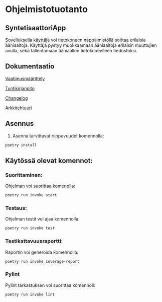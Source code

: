 # Ohjelmistotuotanto

## SyntetisaattoriApp

Sovelluksella käyttäjä voi tietokoneen näppäimistöllä soittaa erilaisia ääniaaltoja. Käyttäjä pystyy muokkaamaan ääniaaltoja erilaisin muuttujien avulla, sekä tallentamaan ääniaallon tietokoneelleen tiedostoksi. 

## Dokumentaatio 

[Vaatimusmäärittely](https://github.com/tykovas/ot-harjoitustyo/blob/master/synthesizerApp/documentation/vaatimusmaarittely.md)

[Tuntikirjanpito](https://github.com/tykovas/ot-harjoitustyo/blob/master/synthesizerApp/documentation/tuntikirjanpito.md)

[Changelog](https://github.com/tykovas/ot-harjoitustyo/blob/master/synthesizerApp/documentation/changelog.md)

[Arkkitehtuuri](https://github.com/tykovas/ot-harjoitustyo/blob/master/synthesizerApp/documentation/Arkkitehtuuri.md)

## Asennus 

1. Asenna tarvittavat riippuvuudet komennolla:

```bash
poetry install
```

## Käytössä olevat komennot:

### Suorittaminen:

Ohjelman voi suorittaa komenolla:

```bash
poetry run invoke start
```

### Testaus:

Ohjelman testit voi ajaa komennolla:

```bash
poetry run invoke test
```

### Testikattavuusraportti:

Raportin voi generoida komennolla:

```bash
poetry run invoke coverage-report
```

### Pylint 

Pylint tarkastuksen voi suorittaa komennoll:

```bash
poetry run invoke lint
```




